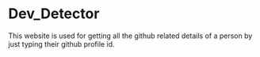 # Dev_Detector
This website is used for getting all the github related details of a person by just typing their github profile id.
